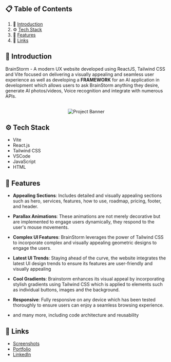 ## 📋 <a name="table">Table of Contents</a>

1. 🤖 [Introduction](#introduction)
2. ⚙️ [Tech Stack](#tech-stack)
3. 🔋  [Features](#features)
4. 🔗 [Links](#links)



## <a name="introduction">🤖 Introduction</a>

BrainStorm - A modern UX website developed using ReactJS, Tailwind CSS and Vite focused on delivering a visually appealing and seamless user experience as well as developing a **FRAMEWORK** for an AI application in development which allows users to ask BrainStorm anything they desire, generate AI photos/videos, Voice recognition and integrate with numerous APIs. 

<div align="center">
  <br />
    <img src="https://github.com/Jamman65/BrainStormAI/assets/71873396/2af577b4-bee7-4e3f-9600-63ce2f69bc33" alt="Project Banner">
    </a>
  <br />
</div>





## <a name="tech-stack">⚙️ Tech Stack</a>

- Vite
- React.js
- Tailwind CSS
- VSCode
- JavaScript
- HTML

## <a name="features">🔋 Features</a>

* **Appealing Sections**: Includes detailed and visually appealing sections such as hero, services, features, how to use, roadmap, pricing, footer, and header.

* **Parallax Animations**: These animations are not merely decorative but are implemented to engage users dynamically, they respond to the user's mouse movements.

* **Complex UI Features**: BrainStorm leverages the power of Tailwind CSS to incorporate complex and visually appealing geometric designs to engage the users.

* **Latest UI Trends**: Staying ahead of the curve, the website integrates the latest UI design trends to ensure its features are user-friendly and visually appealing

* **Cool Gradients**: Brainstorm enhances its visual appeal by incorporating stylish gradients using Tailwind CSS which is applied to elements such as individual buttons, images and the background.

* **Responsive**: Fully responsive on any device which has been tested thoroughly to ensure users can enjoy a seamless browsing experience.

* and many more, including code architecture and reusability





</details>

## <a name="links">🔗 Links</a>

- [Screenshots](https://drive.google.com/file/d/1JKzwPl_hnpjIlNbwfjMagb4HosxnyXbf/view?usp=sharing)
- [Portfolio](https://james-owen-portfolio.com)
- [LinkedIn](https://www.linkedin.com/in/james-owen-7b909b1b1/)



#
